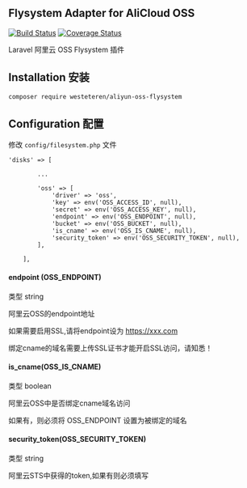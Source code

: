 ## Flysystem Adapter for AliCloud OSS

[![Build Status](https://travis-ci.org/aliyun/aliyun-oss-php-sdk-flysystem.svg?branch=master)](https://travis-ci.org/aliyun/aliyun-oss-php-sdk-flysystem)
[![Coverage Status](https://coveralls.io/repos/github/aliyun/aliyun-oss-php-sdk-flysystem/badge.svg?branch=master)](https://coveralls.io/github/aliyun/aliyun-oss-php-sdk-flysystem?branch=master)

Laravel 阿里云 OSS Flysystem 插件

## Installation 安装

```bash
composer require westeteren/aliyun-oss-flysystem
```

## Configuration 配置
修改 `config/filesystem.php` 文件
```
'disks' => [
        
        ...

        'oss' => [
            'driver' => 'oss',
            'key' => env('OSS_ACCESS_ID', null),
            'secret' => env('OSS_ACCESS_KEY', null),
            'endpoint' => env('OSS_ENDPOINT', null),
            'bucket' => env('OSS_BUCKET', null),
            'is_cname' => env('OSS_IS_CNAME', null),
            'security_token' => env('OSS_SECURITY_TOKEN', null),
        ],

    ],
```
#### endpoint (OSS_ENDPOINT)
类型 string

阿里云OSS的endpoint地址

如果需要启用SSL,请将endpoint设为 https://xxx.com

绑定cname的域名需要上传SSL证书才能开启SSL访问，请知悉！


#### is_cname(OSS_IS_CNAME)
类型 boolean

阿里云OSS中是否绑定cname域名访问

如果有，则必须将 OSS_ENDPOINT 设置为被绑定的域名
 
 
#### security_token(OSS_SECURITY_TOKEN)
类型 string

阿里云STS中获得的token,如果有则必须填写
